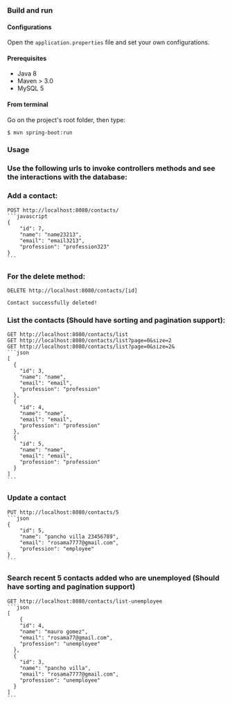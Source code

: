 
### Build and run

#### Configurations

Open the `application.properties` file and set your own configurations.

#### Prerequisites

- Java 8
- Maven > 3.0
- MySQL 5

#### From terminal

Go on the project's root folder, then type:

    $ mvn spring-boot:run


### Usage

### Use the following urls to invoke controllers methods and see the interactions with the database:

### Add a contact: 
  
    POST http://localhost:8080/contacts/
    ```javascript
    {
  		"id": 7,
  		"name": "name23213",
  		"email": "email3213",
  		"profession": "profession323"
	}
	```

### For the delete method: 
    
    DELETE http://localhost:8080/contacts/[id]
    
	Contact successfully deleted!
	
### List the contacts (Should have sorting and pagination support):
	
	GET http://localhost:8080/contacts/list
	GET http://localhost:8080/contacts/list?page=0&size=2
	GET http://localhost:8080/contacts/list?page=0&size=2&
	```json
	[
	  {
	    "id": 3,
	    "name": "name",
	    "email": "email",
	    "profession": "profession"
	  },
	  {
	    "id": 4,
	    "name": "name",
	    "email": "email",
	    "profession": "profession"
	  },
	  {
	    "id": 5,
	    "name": "name",
	    "email": "email",
	    "profession": "profession"
	  }
	]
	```
   
### Update a contact
	PUT http://localhost:8080/contacts/5
	```json
	{
  		"id": 5,
  		"name": "pancho villa 23456789",
  		"email": "rosama7777@gmail.com",
  		"profession": "employee"
	}
	```

### Search recent 5 contacts added who are unemployed (Should have sorting and pagination support)
	GET http://localhost:8080/contacts/list-unemployee
	```json
	[
  		{
	    "id": 4,
	    "name": "mauro gomez",
	    "email": "rosama77@gmail.com",
	    "profession": "unemployee"
	  },
	  {
	    "id": 3,
	    "name": "pancho villa",
	    "email": "rosama7777@gmail.com",
	    "profession": "unemployee"
	  }
	]
	```
